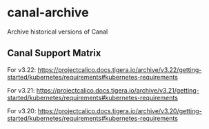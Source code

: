 # canal-archive
Archive historical versions of Canal


## Canal Support Matrix

For v3.22: https://projectcalico.docs.tigera.io/archive/v3.22/getting-started/kubernetes/requirements#kubernetes-requirements

For v3.21: https://projectcalico.docs.tigera.io/archive/v3.21/getting-started/kubernetes/requirements#kubernetes-requirements

For v3.20: https://projectcalico.docs.tigera.io/archive/v3.20/getting-started/kubernetes/requirements#kubernetes-requirements
